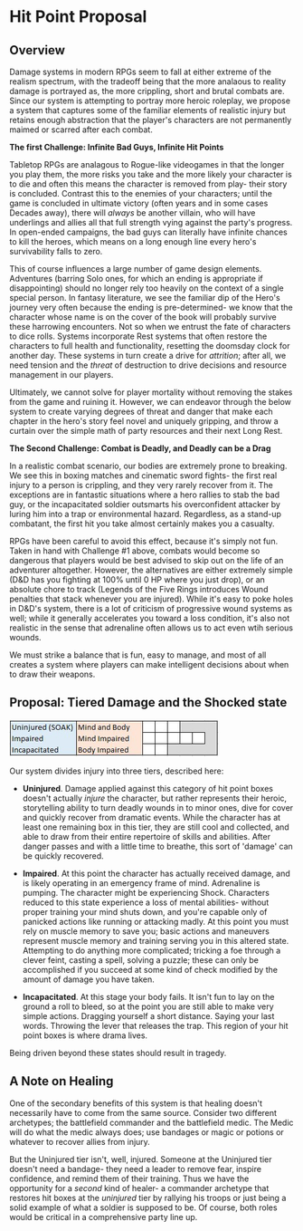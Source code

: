 # Hit Point Proposal #

**Overview**
----
Damage systems in modern RPGs seem to fall at either extreme of the realism spectrum, with the tradeoff being that the more analaous to reality damage is portrayed as, the more crippling, short and brutal combats are. Since our system is attempting to portray more heroic roleplay, we propose a system that captures some of the familiar elements of realistic injury but retains enough abstraction that the player's characters are not permanently maimed or scarred after each combat.

**The first Challenge: Infinite Bad Guys, Infinite Hit Points**

Tabletop RPGs are analagous to Rogue-like videogames in that the longer you play them, the more risks you take and the more likely your character is to die and often this means the character is removed from play- their story is concluded. Contrast this to the enemies of your characters; until the game is concluded in ultimate victory (often years and in some cases Decades away), there will *always* be another villain, who will have underlings and allies all that full strength vying against the party's progress. In open-ended campaigns, the bad guys can literally have infinite chances to kill the heroes, which means on a long enough line every hero's survivability falls to zero.

This of course influences a large number of game design elements. Adventures (barring Solo ones, for which an ending is appropriate if disappointing) should no longer rely too heavily on the context of a single special person. In fantasy literature, we see the familiar dip of the Hero's journey very often because the ending is pre-determined- we know that the character whose name is on the cover of the book will probably survive these harrowing encounters. Not so when we entrust the fate of characters to dice rolls. Systems incorporate Rest systems that often restore the characters to full health and functionality, resetting the doomsday clock for another day. These systems in turn create a drive for *attrition*; after all, we need tension and the *threat* of destruction to drive decisions and resource management in our players. 

Ultimately, we cannot solve for player mortality without removing the stakes from the game and ruining it. However, we can endeavor through the below system to create varying degrees of threat and danger that make each chapter in the hero's story feel novel and uniquely gripping, and throw a curtain over the simple math of party resources and their next Long Rest.

**The Second Challenge: Combat is Deadly, and Deadly can be a Drag**

In a realistic combat scenario, our bodies are extremely prone to breaking. We see this in boxing matches and cinematic sword fights- the first real injury to a person is crippling, and they very rarely recover from it. The exceptions are in fantastic situations where a hero rallies to stab the bad guy, or the incapacitated soldier outsmarts his overconfident attacker by luring him into a trap or environmental hazard. Regardless, as a stand-up combatant, the first hit you take almost certainly makes you a casualty.

RPGs have been careful to avoid this effect, because it's simply not fun. Taken in hand with Challenge #1 above, combats would become so dangerous that players would be best advised to skip out on the life of an adventurer altogether. However, the alternatives are either extremely simple (D&D has you fighting at 100% until 0 HP where you just drop), or an absolute chore to track (Legends of the Five Rings introduces Wound penalties that stack whenever you are injured). While it's easy to poke holes in D&D's system, there is a lot of criticism of progressive wound systems as well; while it generally accelerates you toward a loss condition, it's also not realistic in the sense that adrenaline often allows us to act even wtih serious wounds.

We must strike a balance that is fun, easy to manage, and most of all creates a system where players can make intelligent decisions about when to draw their weapons.

**Proposal: Tiered Damage and the Shocked state**
----

![Hit Point Box Diagram](https://github.com/LaPlate/d100-RPG/blob/master/Combat/HitpointBoxes.png)

Our system divides injury into three tiers, described here:

* **Uninjured**. Damage applied against this category of hit point boxes doesn't actually *injure* the character, but rather represents their heroic, storytelling ability to turn deadly wounds in to minor ones, dive for cover and quickly recover from dramatic events. While the character has at least one remaining box in this tier, they are still cool and collected, and able to draw from their entire repertoire of skills and abilities. After danger passes and with a little time to breathe, this sort of 'damage' can be quickly recovered.

* **Impaired**. At this point the character has actually received damage, and is likely operating in an emergency frame of mind. Adrenaline is pumping. The character might be experiencing Shock. Characters reduced to this state experience a loss of mental abilities- without proper training your mind shuts down, and you're capable only of panicked actions like running or attacking madly. At this point you must rely on muscle memory to save you; basic actions and maneuvers represent muscle memory and training serving you in this altered state. Attempting to do anything more complicated; tricking a foe through a clever feint, casting a spell, solving a puzzle; these can only be accomplished if you succeed at some kind of check modified by the amount of damage you have taken.

* **Incapacitated**. At this stage your body fails. It isn't fun to lay on the ground a roll to bleed, so at the point you are still able to make very simple actions. Dragging yourself a short distance. Saying your last words. Throwing the lever that releases the trap. This region of your hit point boxes is where drama lives.

Being driven beyond these states should result in tragedy.

**A Note on Healing**
----
One of the secondary benefits of this system is that healing doesn't necessarily have to come from the same source. Consider two different archetypes; the battlefield commander and the battlefield medic. The Medic will do what the medic always does; use bandages or magic or potions or whatever to recover allies from injury. 

But the Uninjured tier isn't, well, injured. Someone at the Uninjured tier doesn't need a bandage- they need a leader to remove fear, inspire confidence, and remind them of their training. Thus we have the opportunity for a *second* kind of healer- a commander archetype that restores hit boxes at the *uninjured* tier by rallying his troops or just being a solid example of what a soldier is supposed to be. Of course, both roles would be critical in a comprehensive party line up.